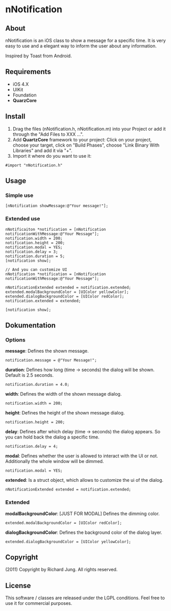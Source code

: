 # nNotification
## About
nNotification is an iOS class to show a message for a specific time. It is very easy to use and a elegant way to inform the user about any information.

Inspired by Toast from Android.

## Requirements
* iOS 4.X
* UIKit
* Foundation
* **QuarzCore**

## Install
1. Drag the files (nNotification.h, nNotification.m) into your Project or add it through the "Add Files to XXX ...".
2. Add **QuartzCore** framework to your project: Click on your project, choose your target, click on "Build Phases", choose "Link Binary With Libraries" and add it via "+".
3. Import it where do you want to use it:

`#import "nNotification.h"`

## Usage
### Simple use

	[nNotification showMessage:@"Your message!"];

### Extended use

	nNotificaiton *notification = [nNotification 	notificationWithMessage:@"Your Message"];
	notification.width = 200;
	notification.height = 200;
	notification.modal = YES;
	notification.delay = 3;
	notification.duration = 5;
	[notification show];

	// And you can customize UI
	nNotification *notification = [nNotification 	notificationWithMessage:@"Your Message"];

	nNotificationExtended extended = notification.extended;
	extended.modalBackgroundColor = [UIColor yellowColor];
	extended.dialogBackgroundColor = [UIColor redColor];
	notification.extended = extended;

	[notification show];

## Dokumentation
### Options
**message**: Defines the shown message.

`notification.message = @"Your Message!";`

**duration**: Defines how long (time -> seconds) the dialog will be shown. Default is 2.5 seconds.

`notification.duration = 4.0;`

**width**: Defines the width of the shown message dialog.

`notification.width = 200;`

**height**: Defines the height of the shown message dialog.

`notification.height = 200;`

**delay**: Defines after which delay (time -> seconds) the dialog appears. So you can hold back the dialog a specific time.

`notification.delay = 4;`

**modal**: Defines whether the user is allowed to interact with the UI or not. Additionally the whole window will be dimmed.

`notification.modal = YES;`

**extended**: Is a struct object, which allows to customize the ui of the dialog.

`nNotificationExtended extended = notification.extended;` 

### Extended
**modalBackgroundColor**: [JUST FOR MODAL] Defines the dimming color.

`extended.modalBackgroundColor = [UIColor redColor];`

**dialogBackgroundColor**: Defines the background color of the dialog layer.

`extended.dialogBackgroundColor = [UIColor yellowColor];`

## Copyright
(2011) Copyright by Richard Jung. All rights reserved.

## License
This software / classes are released under the LGPL conditions. Feel free to use it for commercial purposes.

